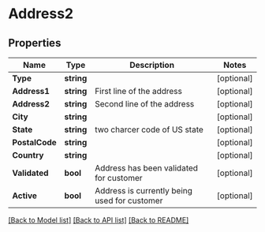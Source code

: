 # Address2

## Properties

Name | Type | Description | Notes
------------ | ------------- | ------------- | -------------
**Type** | **string** |  | [optional] 
**Address1** | **string** | First line of the address | [optional] 
**Address2** | **string** | Second line of the address | [optional] 
**City** | **string** |  | [optional] 
**State** | **string** | two charcer code of US state | [optional] 
**PostalCode** | **string** |  | [optional] 
**Country** | **string** |  | [optional] 
**Validated** | **bool** | Address has been validated for customer | [optional] 
**Active** | **bool** | Address is currently being used for customer | [optional] 

[[Back to Model list]](../README.md#documentation-for-models) [[Back to API list]](../README.md#documentation-for-api-endpoints) [[Back to README]](../README.md)


